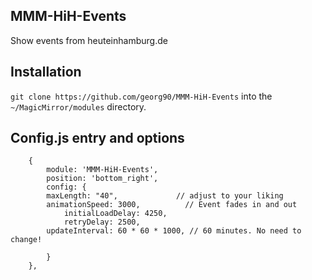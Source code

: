 ## MMM-HiH-Events
Show events from heuteinhamburg.de


## Installation
`git clone https://github.com/georg90/MMM-HiH-Events` into the `~/MagicMirror/modules` directory.

## Config.js entry and options
```
    {
        module: 'MMM-HiH-Events',
        position: 'bottom_right',
        config: {
		maxLength: "40",             // adjust to your liking 
		animationSpeed: 3000,          // Event fades in and out
        	initialLoadDelay: 4250,
        	retryDelay: 2500,
		updateInterval: 60 * 60 * 1000, // 60 minutes. No need to change!
		
        }
    },
```
